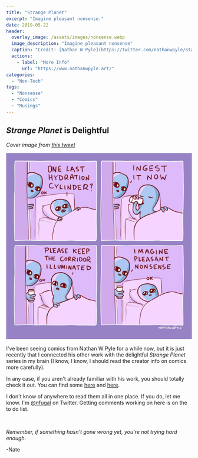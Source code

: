 ```yaml
---
title: "Strange Planet"
excerpt: "Imagine pleasant nonsense."
date: 2019-05-22
header:
  overlay_image: /assets/images/nonsense.webp
  image_description: "Imagine pleasant nonsense"
  caption: "Credit: [Nathan W Pyle](https://twitter.com/nathanwpyle/status/1100483318850772992/photo/3)"
  actions:
    - label: "More Info"
      url: "https://www.nathanwpyle.art/"
categories:
  - "Non-Tech"
tags:
  - "Nonsense"
  - "Comics"
  - "Musings"
---
```


## _Strange Planet_ is Delightful

_Cover image from [this tweet](https://twitter.com/nathanwpyle/status/1100483318850772992/photo/3)_

![Strange Planet Comic](/assets/images/nonsense.webp)

I've been seeing comics from Nathan W Pyle for a while now, but it is just recently that I connected his other work with the delightful _Strange Planet_ series in my brain (I know, I know, I should read the creator info on comics more carefully).

In any case, if you aren't already familiar with his work, you should totally check it out. You can find some [here](https://www.instagram.com/nathanwpylestrangeplanet/?hl=en) and [here](https://www.nathanwpyle.art/strangeplanet).

I don't know of anywhere to read them all in one place. If you do, let me know. I'm [@nfugal](https://twitter.com/nfugal) on Twitter. Getting comments working on here is on the to do list.


<br />

_Remember, if something hasn't gone wrong yet, you're not trying hard enough._

-Nate
